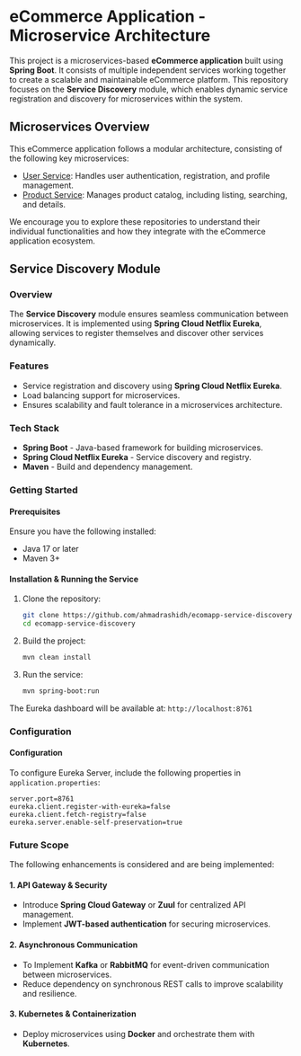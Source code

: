# eCommerce Application - Microservice Architecture

This project is a microservices-based **eCommerce application** built using **Spring Boot**. It consists of multiple independent services working together to create a scalable and maintainable eCommerce platform. This repository focuses on the **Service Discovery** module, which enables dynamic service registration and discovery for microservices within the system.

## Microservices Overview
This eCommerce application follows a modular architecture, consisting of the following key microservices:

- [User Service](https://github.com/ahmadrashidh/user-service): Handles user authentication, registration, and profile management.
- [Product Service](https://github.com/ahmadrashidh/product-service): Manages product catalog, including listing, searching, and details.

We encourage you to explore these repositories to understand their individual functionalities and how they integrate with the eCommerce application ecosystem.

## Service Discovery Module

### Overview
The **Service Discovery** module ensures seamless communication between microservices. It is implemented using **Spring Cloud Netflix Eureka**, allowing services to register themselves and discover other services dynamically.

### Features
- Service registration and discovery using **Spring Cloud Netflix Eureka**.
- Load balancing support for microservices.
- Ensures scalability and fault tolerance in a microservices architecture.

### Tech Stack
- **Spring Boot** - Java-based framework for building microservices.
- **Spring Cloud Netflix Eureka** - Service discovery and registry.
- **Maven** - Build and dependency management.

### Getting Started
#### Prerequisites
Ensure you have the following installed:
- Java 17 or later
- Maven 3+

#### Installation & Running the Service
1. Clone the repository:
   ```bash
   git clone https://github.com/ahmadrashidh/ecomapp-service-discovery.git
   cd ecomapp-service-discovery
   ```

2. Build the project:
   ```bash
   mvn clean install
   ```

3. Run the service:
   ```bash
   mvn spring-boot:run
   ```

The Eureka dashboard will be available at: `http://localhost:8761`

### Configuration
#### Configuration
To configure Eureka Server, include the following properties in `application.properties`:
```properties
server.port=8761
eureka.client.register-with-eureka=false
eureka.client.fetch-registry=false
eureka.server.enable-self-preservation=true
```
### Future Scope
The following enhancements is considered and are being implemented:

#### 1. API Gateway & Security
- Introduce **Spring Cloud Gateway** or **Zuul** for centralized API management.
- Implement **JWT-based authentication** for securing microservices.

#### 2. Asynchronous Communication
- To Implement **Kafka** or **RabbitMQ** for event-driven communication between microservices.
- Reduce dependency on synchronous REST calls to improve scalability and resilience.

#### 3. Kubernetes & Containerization
- Deploy microservices using **Docker** and orchestrate them with **Kubernetes**.


